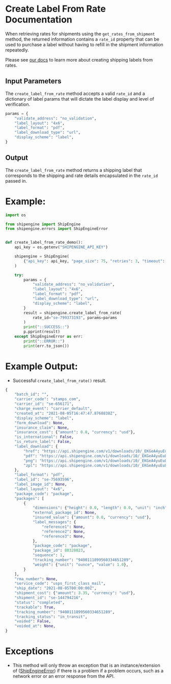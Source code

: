 Create Label From Rate Documentation
====================================
When retrieving rates for shipments using the `get_rates_from_shipment` method, the returned information contains a `rate_id` property that can be used to purchase a label without having to refill in the shipment information repeatedly.

Please see [our docs](https://www.shipengine.com/docs/labels/create-from-rate/) to learn more about creating shipping labels from rates.

Input Parameters
----------------
The `create_label_from_rate` method accepts a valid `rate_id` and a dictionary of label params that
will dictate the label display and level of verification.
```python
params = {
    "validate_address": "no_validation",
    "label_layout": "4x6",
    "label_format": "pdf",
    "label_download_type": "url",
    "display_scheme": "label",
}
```

Output
------
The `create_label_from_rate` method returns a shipping label that corresponds to the
shipping and rate details encapsulated in the `rate_id` passed in.

Example:
========
```python
import os

from shipengine import ShipEngine
from shipengine.errors import ShipEngineError


def create_label_from_rate_demo():
    api_key = os.getenv("SHIPENGINE_API_KEY")

    shipengine = ShipEngine(
        {"api_key": api_key, "page_size": 75, "retries": 3, "timeout": 10}
    )

    try:
        params = {
            "validate_address": "no_validation",
            "label_layout": "4x6",
            "label_format": "pdf",
            "label_download_type": "url",
            "display_scheme": "label",
        }
        result = shipengine.create_label_from_rate(
            rate_id="se-799373193", params=params
        )
        print("::SUCCESS::")
        p.pprint(result)
    except ShipEngineError as err:
        print("::ERROR::")
        print(err.to_json())
```

Example Output:
===============
- Successful `create_label_from_rate()` result.
```python
{
    "batch_id": "",
    "carrier_code": "stamps_com",
    "carrier_id": "se-656171",
    "charge_event": "carrier_default",
    "created_at": "2021-08-05T16:47:47.8768838Z",
    "display_scheme": "label",
    "form_download": None,
    "insurance_claim": None,
    "insurance_cost": {"amount": 0.0, "currency": "usd"},
    "is_international": False,
    "is_return_label": False,
    "label_download": {
        "href": "https://api.shipengine.com/v1/downloads/10/_EKGeA4yuEuLzLq81iOzew/label-75693596.pdf",
        "pdf": "https://api.shipengine.com/v1/downloads/10/_EKGeA4yuEuLzLq81iOzew/label-75693596.pdf",
        "png": "https://api.shipengine.com/v1/downloads/10/_EKGeA4yuEuLzLq81iOzew/label-75693596.png",
        "zpl": "https://api.shipengine.com/v1/downloads/10/_EKGeA4yuEuLzLq81iOzew/label-75693596.zpl",
    },
    "label_format": "pdf",
    "label_id": "se-75693596",
    "label_image_id": None,
    "label_layout": "4x6",
    "package_code": "package",
    "packages": [
        {
            "dimensions": {"height": 0.0, "length": 0.0, "unit": "inch", "width": 0.0},
            "external_package_id": None,
            "insured_value": {"amount": 0.0, "currency": "usd"},
            "label_messages": {
                "reference1": None,
                "reference2": None,
                "reference3": None,
            },
            "package_code": "package",
            "package_id": 80328023,
            "sequence": 1,
            "tracking_number": "9400111899560334651289",
            "weight": {"unit": "ounce", "value": 1.0},
        }
    ],
    "rma_number": None,
    "service_code": "usps_first_class_mail",
    "ship_date": "2021-08-05T00:00:00Z",
    "shipment_cost": {"amount": 3.35, "currency": "usd"},
    "shipment_id": "se-144794216",
    "status": "completed",
    "trackable": True,
    "tracking_number": "9400111899560334651289",
    "tracking_status": "in_transit",
    "voided": False,
    "voided_at": None,
}
```

Exceptions
==========

- This method will only throw an exception that is an instance/extension of
  ([ShipEngineError](../shipengine/errors/__init__.py)) if there is a problem if a problem occurs, such as a network
  error or an error response from the API.
